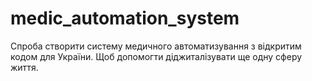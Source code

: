 # medic_automation_system
Спроба створити систему медичного автоматизування з відкритим кодом для України. Щоб допомогти діджиталізувати ще одну сферу життя.
